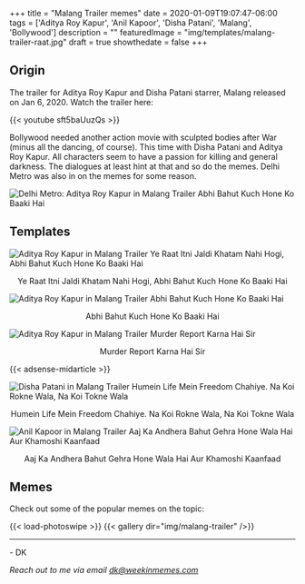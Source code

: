 +++
title = "Malang Trailer memes"
date = 2020-01-09T19:07:47-06:00
tags = ['Aditya Roy Kapur', 'Anil Kapoor', 'Disha Patani', 'Malang', 'Bollywood']
description = ""
featuredImage = "img/templates/malang-trailer-raat.jpg"
draft = true
showthedate = false
+++


## Origin

The trailer for Aditya Roy Kapur and Disha Patani starrer, Malang released on Jan 6, 2020. Watch the trailer here:
<!--more-->

{{< youtube sft5baUuzQs >}}

Bollywood needed another action movie with sculpted bodies after War (minus all the dancing, of course). This time with Disha Patani and Aditya Roy Kapur. All characters seem to have a passion for killing and general darkness. The dialogues at least hint at that and so do the memes. Delhi Metro was also in on the memes for some reason.

![Delhi Metro: Aditya Roy Kapur in Malang Trailer Abhi Bahut Kuch Hone Ko Baaki Hai](img/malang-trailer/malang-trailer-020.png)


## Templates

![Aditya Roy Kapur in Malang Trailer Ye Raat Itni Jaldi Khatam Nahi Hogi, Abhi Bahut Kuch Hone Ko Baaki Hai](img/templates/malang-trailer-raat.jpg)
<center>Ye Raat Itni Jaldi Khatam Nahi Hogi, Abhi Bahut Kuch Hone Ko Baaki Hai</center>


![Aditya Roy Kapur in Malang Trailer Abhi Bahut Kuch Hone Ko Baaki Hai](img/templates/malang-trailer-baaki.jpg)
<center>Abhi Bahut Kuch Hone Ko Baaki Hai</center>

![Aditya Roy Kapur in Malang Trailer Murder Report Karna Hai Sir](img/templates/malang-trailer-murder.jpg)
<center>Murder Report Karna Hai Sir</center>

{{< adsense-midarticle >}}

![Disha Patani in Malang Trailer Humein Life Mein Freedom Chahiye. Na Koi Rokne Wala, Na Koi Tokne Wala](img/templates/malang-trailer-freedom.jpg)
<center>Humein Life Mein Freedom Chahiye. Na Koi Rokne Wala, Na Koi Tokne Wala</center>

![Anil Kapoor in Malang Trailer Aaj Ka Andhera Bahut Gehra Hone Wala Hai Aur Khamoshi Kaanfaad](img/templates/malang-trailer-andhera.jpg)
<center>Aaj Ka Andhera Bahut Gehra Hone Wala Hai Aur Khamoshi Kaanfaad</center>

## Memes

Check out some of the popular memes on the topic:

{{< load-photoswipe >}}
{{< gallery dir="img/malang-trailer" />}}


---
\- DK

*Reach out to me via email dk@weekinmemes.com*